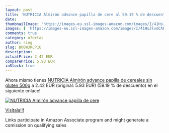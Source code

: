 ```yaml
---
layout: post
title: 'NUTRICIA Almirón advance papilla de cere al 59.19 % de descuento'
date: 
thumbnailImage: 'https://images-eu.ssl-images-amazon.com/images/I/41HsJlvoCAL._SL200_.jpg'
images: [ 'https://images-eu.ssl-images-amazon.com/images/I/41HsJlvoCAL._SL200_.jpg' ]
comments: true
category: ofertas
author: ring
slug: B00W3RCP1U
description:
actualPrice: 2.42 EUR
comparePrice: 5.93 EUR
inStock: true
---
```


Ahora mismo tienes [NUTRICIA Almirón advance papilla de cereales sin gluten 500g](https://www.amazon.es/dp/B00W3RCP1U/?tag=tolees-21) a 2.42 EUR (original: 5.93 EUR) (59.19 %  de descuento) en el siguiente enlace!

[![NUTRICIA Almirón advance papilla de cere](https://images-eu.ssl-images-amazon.com/images/I/41HsJlvoCAL._SL200_.jpg)](https://www.amazon.es/dp/B00W3RCP1U/?tag=tolees-21)

[Visítala!!!](https://www.amazon.es/dp/B00W3RCP1U/?tag=tolees-21)

Links participate in Amazon Associate program and might generate a comission on qualifying sales
